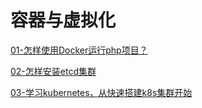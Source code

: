 # 容器与虚拟化

[01-怎样使用Docker运行php项目？](./doc/01.md)

[02-怎样安装etcd集群](./doc/02.md)

[03-学习kubernetes，从快速搭建k8s集群开始](./doc/03.md)
